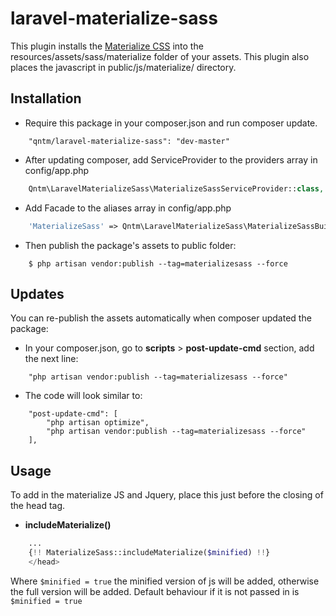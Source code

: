 # laravel-materialize-sass

This plugin installs the [Materialize CSS](http://materializecss.com/) into the resources/assets/sass/materialize folder of your assets.
This plugin also places the javascript in public/js/materialize/ directory.

## Installation

* Require this package in your composer.json and run composer update.
```
    "qntm/laravel-materialize-sass": "dev-master"
```

* After updating composer, add ServiceProvider to the providers array in config/app.php
```php
    Qntm\LaravelMaterializeSass\MaterializeSassServiceProvider::class,
```

* Add Facade to the aliases array in config/app.php
```php
	'MaterializeSass' => Qntm\LaravelMaterializeSass\MaterializeSassBuilder::class,
```

*  Then publish the package's assets to public folder:
```
    $ php artisan vendor:publish --tag=materializesass --force
```

## Updates
You can re-publish the assets automatically when composer updated the package:

* In your composer.json, go to **scripts** > **post-update-cmd** section, add the next line:
```
    "php artisan vendor:publish --tag=materializesass --force"
```

* The code will look similar to:
```
    "post-update-cmd": [
        "php artisan optimize",
        "php artisan vendor:publish --tag=materializesass --force"
    ],
```

## Usage

To add in the materialize JS and Jquery, place this just before the closing of the head tag.

* **includeMaterialize()**
```php
    ...
    {!! MaterializeSass::includeMaterialize($minified) !!}
    </head>
```
Where ```$minified = true``` the minified version of js will be added, otherwise the full version will be added.  Default behaviour if it is not passed in is ```$minified = true```